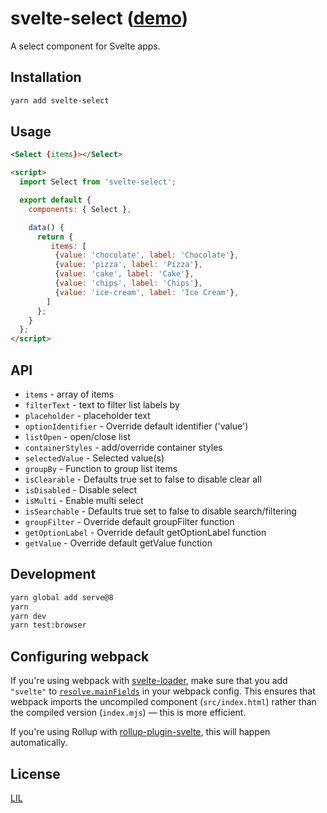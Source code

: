 # svelte-select ([demo](https://stackblitz.com/edit/svelte-rhbzxj))

A select component for Svelte apps.

## Installation

```bash
yarn add svelte-select
```


## Usage

```html
<Select {items}></Select>

<script>
  import Select from 'svelte-select';

  export default {
    components: { Select },

    data() {
      return {
         items: [
          {value: 'chocolate', label: 'Chocolate'},
          {value: 'pizza', label: 'Pizza'},
          {value: 'cake', label: 'Cake'},
          {value: 'chips', label: 'Chips'},
          {value: 'ice-cream', label: 'Ice Cream'},
        ]
      };
    }
  };
</script>

```

## API

* `items` - array of items
* `filterText` - text to filter list labels by
* `placeholder` - placeholder text
* `optionIdentifier` - Override default identifier ('value')
* `listOpen` - open/close list
* `containerStyles` - add/override container styles 
* `selectedValue` - Selected value(s) 
* `groupBy` - Function to group list items
* `isClearable` - Defaults true set to false to disable clear all
* `isDisabled` - Disable select
* `isMulti` - Enable multi select
* `isSearchable` - Defaults true set to false to disable search/filtering
* `groupFilter` - Override default groupFilter function
* `getOptionLabel` - Override default getOptionLabel function
* `getValue` - Override default getValue function


## Development

```bash
yarn global add serve@8
yarn
yarn dev
yarn test:browser
```



## Configuring webpack

If you're using webpack with [svelte-loader](https://github.com/sveltejs/svelte-loader), make sure that you add `"svelte"` to [`resolve.mainFields`](https://webpack.js.org/configuration/resolve/#resolve-mainfields) in your webpack config. This ensures that webpack imports the uncompiled component (`src/index.html`) rather than the compiled version (`index.mjs`) — this is more efficient.

If you're using Rollup with [rollup-plugin-svelte](https://github.com/rollup/rollup-plugin-svelte), this will happen automatically.


## License

[LIL](LICENSE)
